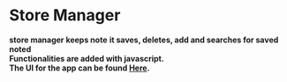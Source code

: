 # Store Manager  


**store manager keeps note**
**it saves, deletes, add and searches for saved noted**  
**Functionalities are added with javascript.**  
**The UI for the app can be found [Here](https://zemchuks.github.io/note-manager/index.html).**

